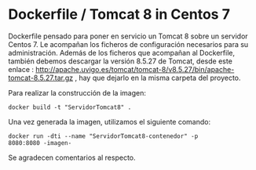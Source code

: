 # Dockerfile / Tomcat 8 in Centos 7

Dockerfile pensado para poner en servicio un Tomcat 8 sobre un servidor Centos 7. Le acompañan los ficheros de configuración necesarios para su administración. Además de los ficheros que acompañan al Dockerfile, también debemos descargar la versión 8.5.27 de Tomcat, desde este enlace : http://apache.uvigo.es/tomcat/tomcat-8/v8.5.27/bin/apache-tomcat-8.5.27.tar.gz , hay que dejarlo en la misma carpeta del proyecto.

Para realizar la construcción de la imagen:

<code>docker build -t "ServidorTomcat8" .</code>

Una vez generada la imagen, utilizamos el siguiente comando:

<code>docker run -dti --name "ServidorTomcat8-contenedor" -p 8080:8080 -imagen- </code>

Se agradecen comentarios al respecto. 
